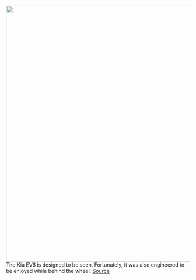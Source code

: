 <img src='https://cdn.vox-cdn.com/thumbor/U-ghI8eCOVN5m9t3x_nUPHVkff0=/0x0:2040x1360/1200x675/filters:focal(857x517:1183x843)/cdn.vox-cdn.com/uploads/chorus_image/image/70603296/rbaldwin_220217_5051_0011.0.jpg' width='700px' /><br/>
The Kia EV6 is designed to be seen. Fortunately, it was also engineered to be enjoyed while behind the wheel.
<a href='https://www.theverge.com/22960060/kia-ev6-review-electric-specs-price'> Source <a/>
